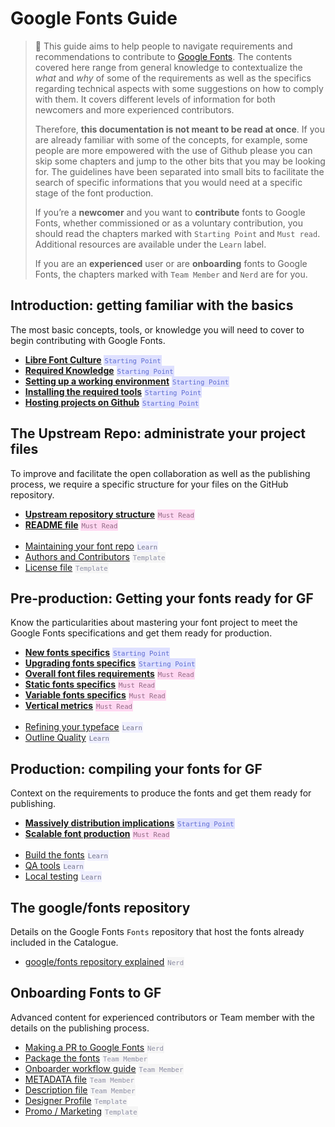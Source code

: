 # Google Fonts Guide

> 🦜 This guide aims to help people to navigate requirements and recommendations to contribute to [Google Fonts](https://fonts.google.com). The contents covered here range from general knowledge to contextualize the _what_ and _why_ of some of the requirements as well as the specifics regarding technical aspects with some suggestions on how to comply with them. It covers different levels of information for both newcomers and more experienced contributors.
>
> Therefore, **this documentation is not meant to be read at once**. If you are already familiar with some of the concepts, for example, some people are more empowered with the use of Github please you can skip some chapters and jump to the other bits that you may be looking for. The guidelines have been separated into small bits to facilitate the search of specific informations that you would need at a specific stage of the font production.
>
> If you’re a **newcomer** and you want to **contribute** fonts to Google Fonts, whether commissioned or as a voluntary contribution, you should read the chapters marked with `Starting Point` and `Must read`. Additional resources are available under the `Learn` label.
> 
> If you are an **experienced** user or are **onboarding** fonts to Google Fonts, the chapters marked with `Team Member` and `Nerd` are for you.

## Introduction: getting familiar with the basics

The most basic concepts, tools, or knowledge you will need to cover to begin contributing with Google Fonts.

* <b>[Libre Font Culture](culture.md)</b>
  <span style="background-color:#dee0ff; color:#5f6dd1; padding:1px; font-size:0.9em">`Starting Point`</span>
* <b>[Required Knowledge](https://googlefonts.github.io/gf-guide/tools.html#required-knowledge)</b>
  <span style="background-color:#dee0ff; color:#5f6dd1; padding:1px; font-size:0.9em">`Starting Point`</span>
* <b>[Setting up a working environment](https://googlefonts.github.io/gf-guide/tools.</b>html#setting-up-a-working-environment)</b>
  <span style="background-color:#dee0ff; color:#5f6dd1; padding:1px; font-size:0.9em">`Starting Point`</span>
* <b>[Installing the required tools](https://googlefonts.github.io/gf-guide/tools.html#installing-the-required-tools)</b>
  <span style="background-color:#dee0ff; color:#5f6dd1; padding:1px; font-size:0.9em">`Starting Point`</span>
* <b>[Hosting projects on Github](hosting.md)</b>
  <span style="background-color:#dee0ff; color:#5f6dd1; padding:1px; font-size:0.9em">`Starting Point`</span>

## The Upstream Repo: administrate your project files

To improve and facilitate the open collaboration as well as the publishing process, we require a specific structure for your files on the GitHub repository.

* <b>[Upstream repository structure](upstream.md)</b>
  <span style="background-color:#ffd7f1; color:#926b85; padding:1px; font-size:0.9em">`Must Read`</span>
* <b>[README file](readmefile.md)</b>
  <span style="background-color:#ffd7f1; color:#926b85; padding:1px; font-size:0.9em">`Must Read`</span>
<br><br>
* [Maintaining your font repo](maintaining.md) 
  <span style="background-color:#efefff; color:#74758b; padding:1px; font-size:0.9em">`Learn`</span>
* [Authors and Contributors](authors.md)
  <span style="background-color:#f5f5f5; color:#8e8fa5; padding:1px; font-size:0.9em">`Template`</span>
* [License file](license.md)
  <span style="background-color:#f5f5f5; color:#8e8fa5; padding:1px; font-size:0.9em">`Template`</span>

## Pre-production: Getting your fonts ready for GF

Know the particularities about mastering your font project to meet the Google Fonts specifications and get them ready for production.

* <b>[New fonts specifics](https://googlefonts.github.io/gf-guide/onboarding.html#new-fonts)</b>
   <span style="background-color:#dee0ff; color:#5f6dd1; padding:1px; font-size:0.9em">`Starting Point`</span>
* <b>[Upgrading fonts specifics](https://googlefonts.github.io/gf-guide/onboarding.html#font-upgrades)</b>
   <span style="background-color:#dee0ff; color:#5f6dd1; padding:1px; font-size:0.9em">`Starting Point`</span>
* <b>[Overall font files requirements](requirements.md)</b>
   <span style="background-color:#ffd7f1; color:#926b85; padding:1px; font-size:0.9em">`Must Read`</span>
* <b>[Static fonts specifics](statics.md)</b>
   <span style="background-color:#ffd7f1; color:#926b85; padding:1px; font-size:0.9em">`Must Read`</span>
* <b>[Variable fonts specifics](variable.md)</b>
   <span style="background-color:#ffd7f1; color:#926b85; padding:1px; font-size:0.9em">`Must Read`</span>
* <b>[Vertical metrics](metrics.md)</b>
   <span style="background-color:#ffd7f1; color:#926b85; padding:1px; font-size:0.9em">`Must Read`</span>
<br><br>
* [Refining your typeface](refining.md)
   <span style="background-color:#efefff; color:#74758b; padding:1px; font-size:0.9em">`Learn`</span>
* [Outline Quality](outlines.md) 
   <span style="background-color:#efefff; color:#74758b; padding:1px; font-size:0.9em">`Learn`</span>

## Production: compiling your fonts for GF

Context on the requirements to produce the fonts and get them ready for publishing.

* <b>[Massively distribution implications](https://googlefonts.github.io/gf-guide/production.html#fonts-are-massively-distributed)</b>
   <span style="background-color:#dee0ff; color:#5f6dd1; padding:1px; font-size:0.9em">`Starting Point`</span>
* <b>[Scalable font production](https://googlefonts.github.io/gf-guide/production.html#scalable-font-production)</b>
   <span style="background-color:#ffd7f1; color:#926b85; padding:1px; font-size:0.9em">`Must Read`</span>
<br><br>
* [Build the fonts](build.md) 
   <span style="background-color:#efefff; color:#74758b; padding:1px; font-size:0.9em">`Learn`</span>
* [QA tools](qa.md) 
   <span style="background-color:#efefff; color:#74758b; padding:1px; font-size:0.9em">`Learn`</span>
* [Local testing](testing.md) 
   <span style="background-color:#efefff; color:#74758b; padding:1px; font-size:0.9em">`Learn`</span>


## The google/fonts repository 

Details on the Google Fonts `Fonts` repository that host the fonts already included in the Catalogue.

* [google/fonts repository explained](googlefonts.md)
   <span style="background-color:#f5f5f5; color:#8e8fa5; padding:1px; font-size:0.9em">`Nerd`</span>


## Onboarding Fonts to GF

Advanced content for experienced contributors or Team member with the details on the publishing process.

* [Making a PR to Google Fonts](making-pr.md)
   <span style="background-color:#f5f5f5; color:#8e8fa5; padding:1px; font-size:0.9em">`Nerd`</span>
* [Package the fonts](package.md) 
   <span style="background-color:#f5f5f5; color:#8e8fa5; padding:1px; font-size:0.9em">`Team Member`</span>
* [Onboarder workflow guide](onboarder-workflow.md) 
   <span style="background-color:#f5f5f5; color:#8e8fa5; padding:1px; font-size:0.9em">`Team Member`</span>
* [METADATA file](metadata.md) 
   <span style="background-color:#f5f5f5; color:#8e8fa5; padding:1px; font-size:0.9em">`Team Member`</span>
* [Description file](description.md)
   <span style="background-color:#f5f5f5; color:#8e8fa5; padding:1px; font-size:0.9em">`Team Member`</span>
* [Designer Profile](profile.md) 
   <span style="background-color:#f5f5f5; color:#8e8fa5; padding:1px; font-size:0.9em">`Template`</span>
* [Promo / Marketing](marketing.md) 
   <span style="background-color:#f5f5f5; color:#8e8fa5; padding:1px; font-size:0.9em">`Template`</span>

<!-- ## More info

Overall knowledge 

* [The font tables explained](fonttables.md) 
   <span style="background-color:#efefff; color:#74758b; padding:1px; font-size:0.9em">`Learn`</span> -->

